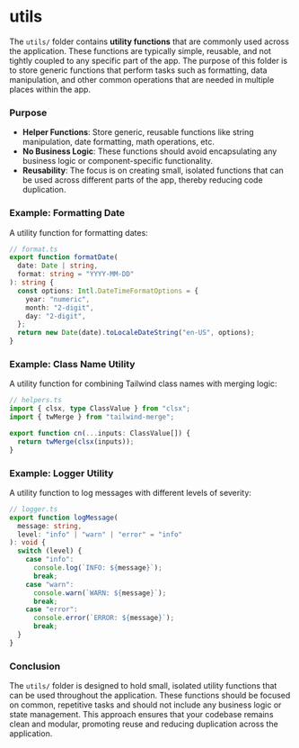 # **utils**

The `utils/` folder contains **utility functions** that are commonly used across the application. These functions are typically simple, reusable, and not tightly coupled to any specific part of the app. The purpose of this folder is to store generic functions that perform tasks such as formatting, data manipulation, and other common operations that are needed in multiple places within the app.

### **Purpose**

- **Helper Functions**: Store generic, reusable functions like string manipulation, date formatting, math operations, etc.
- **No Business Logic**: These functions should avoid encapsulating any business logic or component-specific functionality.
- **Reusability**: The focus is on creating small, isolated functions that can be used across different parts of the app, thereby reducing code duplication.

### **Example: Formatting Date**

A utility function for formatting dates:

```ts
// format.ts
export function formatDate(
  date: Date | string,
  format: string = "YYYY-MM-DD"
): string {
  const options: Intl.DateTimeFormatOptions = {
    year: "numeric",
    month: "2-digit",
    day: "2-digit",
  };
  return new Date(date).toLocaleDateString("en-US", options);
}
```

### **Example: Class Name Utility**

A utility function for combining Tailwind class names with merging logic:

```ts
// helpers.ts
import { clsx, type ClassValue } from "clsx";
import { twMerge } from "tailwind-merge";

export function cn(...inputs: ClassValue[]) {
  return twMerge(clsx(inputs));
}
```

### **Example: Logger Utility**

A utility function to log messages with different levels of severity:

```ts
// logger.ts
export function logMessage(
  message: string,
  level: "info" | "warn" | "error" = "info"
): void {
  switch (level) {
    case "info":
      console.log(`INFO: ${message}`);
      break;
    case "warn":
      console.warn(`WARN: ${message}`);
      break;
    case "error":
      console.error(`ERROR: ${message}`);
      break;
  }
}
```

### **Conclusion**

The `utils/` folder is designed to hold small, isolated utility functions that can be used throughout the application. These functions should be focused on common, repetitive tasks and should not include any business logic or state management. This approach ensures that your codebase remains clean and modular, promoting reuse and reducing duplication across the application.
